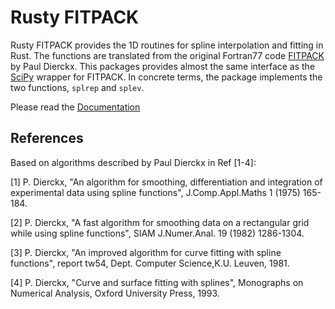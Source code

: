 Rusty FITPACK
===

Rusty FITPACK provides the 1D routines for spline interpolation and fitting 
in Rust. The functions are translated from the original Fortran77 code [FITPACK](http://www.netlib.org/dierckx) by Paul Dierckx.
This packages provides almost the same interface as the [SciPy](http://www.scipy.org) wrapper for FITPACK. 
In concrete terms, the package implements the two functions, `splrep` and `splev`.
 

Please read the [Documentation](http://jhoche.de/Rusty-FITPACK/Rusty_FITPACK/)

References
----------
Based on algorithms described by Paul Dierckx in Ref [1-4]:<br>

[1] P. Dierckx, "An algorithm for smoothing, differentiation and integration of experimental data using spline functions", J.Comp.Appl.Maths 1 (1975) 165-184.

[2] P. Dierckx, "A fast algorithm for smoothing data on a rectangular grid while using spline functions", SIAM J.Numer.Anal. 19 (1982) 1286-1304.

[3] P. Dierckx, "An improved algorithm for curve fitting with spline functions", report tw54, Dept. Computer Science,K.U. Leuven, 1981.

[4] P. Dierckx, "Curve and surface fitting with splines", Monographs on Numerical Analysis, Oxford University Press, 1993.